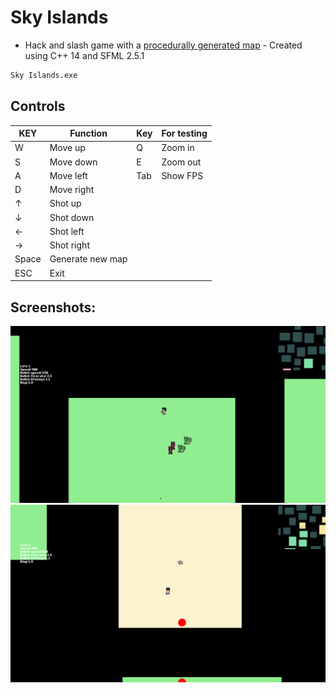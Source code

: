 # Sky Islands

- Hack and slash game with a [procedurally generated map][generator] - Created using C++ 14 and SFML 2.5.1
```sh
Sky Islands.exe
```
## Controls
| KEY | Function | Key | For testing |
| ------ | ------ | ------ | ------ |
| W | Move up | Q | Zoom in |
| S | Move down | E | Zoom out |
| A | Move left | Tab | Show FPS |
| D | Move right |
| ↑ | Shot up |
| ↓ | Shot down |
| ← | Shot left |
| → | Shot right |
| Space | Generate new map |
| ESC | Exit |

## Screenshots:

![Photo](https://github.com/Clwmm/SkyIslandsGame/blob/main/Sky%20Islands%20Beta%201.0/res/graphics/1.png)
![Photo](https://github.com/Clwmm/SkyIslandsGame/blob/main/Sky%20Islands%20Beta%201.0/res/graphics/2.png)

[generator]: https://github.com/Clwmm/ProceduralMapGenerator
